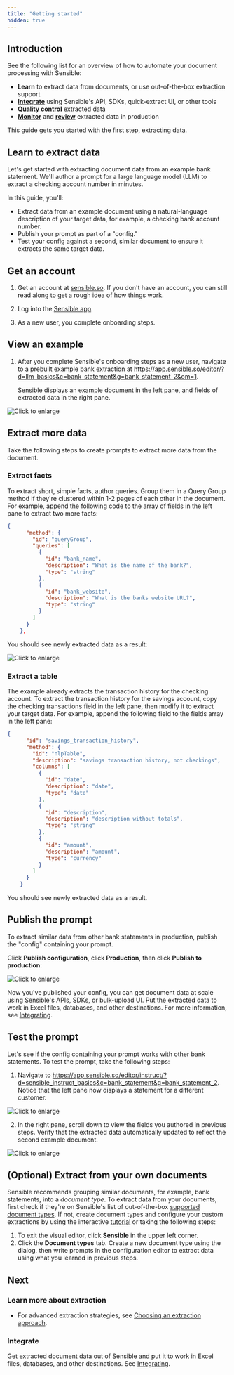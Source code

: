 ```yaml
---
title: "Getting started"
hidden: true
---
```


## Introduction

See the following list for an overview of how to automate your document processing with Sensible:

- **Learn** to extract data from documents, or use out-of-the-box extraction support
- [**Integrate**](doc:integrate) using Sensible's API, SDKs, quick-extract UI, or other tools
- [**Quality control**](doc:validate-extractions) extracted data
-  [**Monitor**](doc:metrics) and [**review**](doc:human-review)  extracted data in production 

This guide gets you started with the first step, extracting data.

## Learn to extract data

Let's get started with extracting document data from an example bank statement. We'll author a prompt for a large language model (LLM) to extract a checking account number in minutes.

 In this guide, you'll:

- Extract data from an example document using a natural-language description of your target data, for example, a checking bank account number. 
- Publish your prompt as part of a "config."
- Test your config against a second, similar document to ensure it extracts the same target data.

## Get an account

1. Get an account at [sensible.so](https://app.sensible.so/register).  If you don't have an account, you can still read along to get a rough idea of how things work.

2. Log into the [Sensible app](https://app.sensible.so/signin/). 

3. As a new user, you complete onboarding steps.

## View an example

1. After you complete Sensible's onboarding steps as a new user, navigate to a prebuilt example bank extraction at <https://app.sensible.so/editor/?d=llm_basics&c=bank_statement&g=bank_statement_2&om=1>. 

   Sensible displays an example document in the left pane, and fields of extracted data in the right pane. 

![Click to enlarge](https://raw.githubusercontent.com/sensible-hq/sensible-docs/main/readme-sync/assets/v0/images/final/quickstart_instruct_1.png)



## Extract more data 

Take the following steps to create prompts to extract more data from the document.

###  Extract facts

To extract short, simple facts, author queries.  Group them in a Query Group method if they're clustered within 1-2 pages of each other in the document. For example, append the following code to the array of fields in the left pane to extract two more facts:

```json
{
      "method": {
        "id": "queryGroup",
        "queries": [
          {
            "id": "bank_name",
            "description": "What is the name of the bank?",
            "type": "string"
          },
          {
            "id": "bank_website",
            "description": "What is the banks website URL?",
            "type": "string"
          }
        ]
      }
    },
```

You should see newly extracted data as a result:



![Click to enlarge](https://raw.githubusercontent.com/sensible-hq/sensible-docs/main/readme-sync/assets/v0/images/final/quickstart_llm_1.png)



### Extract a table

The example already extracts the transaction history for the checking account. To extract the transaction history for the savings account,  copy the checking transactions field in the left pane, then modify it to extract your target data. For example, append the following field to the fields array in the left pane:

```json
{
      "id": "savings_transaction_history",
      "method": {
        "id": "nlpTable",
        "description": "savings transaction history, not checkings",
        "columns": [
          {
            "id": "date",
            "description": "date",
            "type": "date"
          },
          {
            "id": "description",
            "description": "description without totals",
            "type": "string"
          },
          {
            "id": "amount",
            "description": "amount",
            "type": "currency"
          }
        ]
      }
    }
```

You should see newly extracted data as a result.

## Publish the prompt

To extract similar data from other bank statements in production,  publish the "config" containing your prompt.

 Click **Publish configuration**, click **Production**, then click **Publish to production**:

![Click to enlarge](https://raw.githubusercontent.com/sensible-hq/sensible-docs/main/readme-sync/assets/v0/images/final/quickstart_instruct_10.png)

Now you've published your config, you can get document data at scale using Sensible's APIs, SDKs, or bulk-upload UI. Put the extracted data to work in Excel files, databases, and other destinations. For more information, see [Integrating](doc:integrate).

## Test the prompt

Let's see if the config containing your prompt works with other bank statements. To test the prompt, take the following steps:

1. Navigate to <https://app.sensible.so/editor/instruct/?d=sensible_instruct_basics&c=bank_statement&g=bank_statement_2>. Notice that the left pane now displays a statement for a different customer.

![Click to enlarge](https://raw.githubusercontent.com/sensible-hq/sensible-docs/main/readme-sync/assets/v0/images/final/quickstart_instruct_8.png)

2. In the right pane, scroll down to view the fields you authored in previous steps. Verify that the extracted data automatically updated to reflect the second example document.

![Click to enlarge](https://raw.githubusercontent.com/sensible-hq/sensible-docs/main/readme-sync/assets/v0/images/final/quickstart_instruct_9.png)

## (Optional) Extract from your own documents

Sensible recommends grouping similar documents, for example, bank statements, into a *document type*. To extract data from your documents, first check if they're on Sensible's list of out-of-the-box [supported document types](doc:library-quickstart). If not, create document types and configure your custom extractions by using the interactive [tutorial](https://app.sensible.so/tutorial/) or taking the following steps:

1. To exit the visual editor, click **Sensible** in the upper left corner.
2. Click the **Document types** tab. Create a new document type using the dialog, then write prompts in the configuration editor to extract data using what you learned in previous steps.

## Next

### Learn more about extraction

- For advanced extraction strategies, see [Choosing an extraction approach](doc:author).


### Integrate

Get extracted document data out of Sensible and put it to work in Excel files, databases, and other destinations. See [Integrating](doc:integrate).



